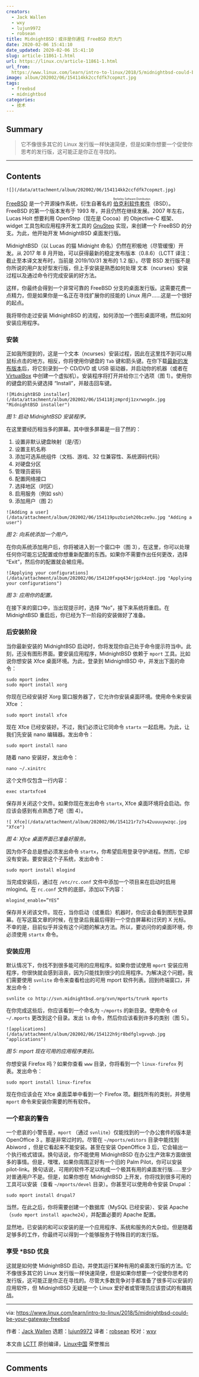 ```yaml
---
creators:
  - Jack Wallen
  - wxy
  - lujun9972
  - robsean
title: MidnightBSD：或许是你通往 FreeBSD 的大门
date: 2020-02-06 15:41:10
date_updated: 2020-02-06 15:41:10
slug: article-11861-1.html
url: https://linux.cn/article-11861-1.html
url_from: 
  https://www.linux.com/learn/intro-to-linux/2018/5/midnightbsd-could-be-your-gateway-freebsd
image: album/202002/06/154114kk2ccfdfk7copmzt.jpg
tags:
  - freebsd
  - midnightbsd
categories:
  - 技术
---
```


## Summary

> 它不像很多其它的 Linux 发行版一样快速简便，但是如果你想要一个促使你思考的发行版，这可能正是你正在寻找的。

***

<!-- more -->

## Contents

`![](/data/attachment/album/202002/06/154114kk2ccfdfk7copmzt.jpg)`

[FreeBSD](https://www.freebsd.org/) 是一个开源操作系统，衍生自著名的 <ruby> <a href="https://en.wikipedia.org/wiki/Berkeley_Software_Distribution">  伯克利软件套件 </a> <rt>  Berkeley Software Distribution </rt></ruby>（BSD）。FreeBSD 的第一个版本发布于 1993 年，并且仍然在继续发展。2007 年左右，Lucas Holt 想要利用 OpenStep（现在是 Cocoa）的 Objective-C 框架、widget 工具包和应用程序开发工具的 [GnuStep](https://en.wikipedia.org/wiki/GNUstep) 实现，来创建一个 FreeBSD 的分支。为此，他开始开发 MidnightBSD 桌面发行版。

MidnightBSD（以 Lucas 的猫 Midnight 命名）仍然在积极地（尽管缓慢）开发。从 2017 年 8 月开始，可以获得最新的稳定发布版本（0.8.6）（LCTT 译注：截止至本译文发布时，当前是 2019/10/31 发布的 1.2 版）。尽管 BSD 发行版不是你所说的用户友好型发行版，但上手安装是熟悉如何处理 文本（ncurses）安装过程以及通过命令行完成安装的好方法。

这样，你最终会得到一个非常可靠的 FreeBSD 分支的桌面发行版。这需要花费一点精力，但是如果你是一名正在寻找扩展你的技能的 Linux 用户……这是一个很好的起点。

我将带你走过安装 MidnightBSD 的流程，如何添加一个图形桌面环境，然后如何安装应用程序。

### 安装

正如我所提到的，这是一个文本（ncurses）安装过程，因此在这里找不到可以用鼠标点击的地方。相反，你将使用你键盘的 `Tab` 键和箭头键。在你下载[最新的发布版本](http://www.midnightbsd.org/download/)后，将它刻录到一个 CD/DVD 或 USB 驱动器，并启动你的机器（或者在 [VirtualBox](https://www.virtualbox.org/) 中创建一个虚拟机）。安装程序将打开并给你三个选项（图 1）。使用你的键盘的箭头键选择 “Install”，并敲击回车键。

`![MidnightBSD installer](/data/attachment/album/202002/06/154118jzmprdj1zxrwogdx.jpg "MidnightBSD installer")`

*图 1: 启动 MidnightBSD 安装程序。*

在这里要经历相当多的屏幕。其中很多屏幕是一目了然的：

1. 设置非默认键盘映射（是/否）
2. 设置主机名称
3. 添加可选系统组件（文档、游戏、32 位兼容性、系统源码代码）
4. 对硬盘分区
5. 管理员密码
6. 配置网络接口
7. 选择地区（时区）
8. 启用服务（例如 ssh）
9. 添加用户（图 2）

`![Adding a user](/data/attachment/album/202002/06/154119puzbzieh20bcze9u.jpg "Adding a user")`

*图 2: 向系统添加一个用户。*

在你向系统添加用户后，你将被进入到一个窗口中（图 3），在这里，你可以处理任何你可能忘记配置或你想重新配置的东西。如果你不需要作出任何更改，选择 “Exit”，然后你的配置就会被应用。

`![Applying your configurations](/data/attachment/album/202002/06/154120fxpq434rjgzk4zqt.jpg "Applying your configurations")`

*图 3: 应用你的配置。*

在接下来的窗口中，当出现提示时，选择 “No”，接下来系统将重启。在 MidnightBSD 重启后，你已经为下一阶段的安装做好了准备。

### 后安装阶段

当你最新安装的 MidnightBSD 启动时，你将发现你自己处于命令提示符当中。此刻，还没有图形界面。要安装应用程序，MidnightBSD 依赖于 `mport` 工具。比如说你想安装 Xfce 桌面环境。为此，登录到 MidnightBSD 中，并发出下面的命令：

```shell
sudo mport index
sudo mport install xorg
```

你现在已经安装好 Xorg 窗口服务器了，它允许你安装桌面环境。使用命令来安装 Xfce ：

```shell
sudo mport install xfce
```

现在 Xfce 已经安装好。不过，我们必须让它同命令 `startx` 一起启用。为此，让我们先安装 nano 编辑器。发出命令：

```shell
sudo mport install nano
```

随着 nano 安装好，发出命令：

```shell
nano ~/.xinitrc
```

这个文件仅包含一行内容：

```shell
exec startxfce4
```

保存并关闭这个文件。如果你现在发出命令 `startx`, Xfce 桌面环境将会启动。你应该会感到有点熟悉了吧（图 4）。

`![ Xfce](/data/attachment/album/202002/06/154121r7z7s42uuuuywzqc.jpg "Xfce")`

*图 4: Xfce 桌面界面已准备好服务。*

因为你不会总是想必须发出命令 `startx`，你希望启用登录守护进程。然而，它却没有安装。要安装这个子系统，发出命令：

```shell
sudo mport install mlogind
```

当完成安装后，通过在 `/etc/rc.conf` 文件中添加一个项目来在启动时启用 mlogind。在 `rc.conf` 文件的底部，添加以下内容：

```shell
mlogind_enable=”YES”
```

保存并关闭该文件。现在，当你启动（或重启）机器时，你应该会看到图形登录屏幕。在写这篇文章的时候，在登录后我最后得到一个空白屏幕和讨厌的 X 光标。不幸的是，目前似乎并没有这个问题的解决方法。所以，要访问你的桌面环境，你必须使用 `startx` 命令。

### 安装应用

默认情况下，你找不到很多能可用的应用程序。如果你尝试使用 `mport` 安装应用程序，你很快就会感到沮丧，因为只能找到很少的应用程序。为解决这个问题，我们需要使用 `svnlite` 命令来查看检出的可用 mport 软件列表。回到终端窗口，并发出命令：

```shell
svnlite co http://svn.midnightbsd.org/svn/mports/trunk mports
```

在你完成这些后，你应该看到一个命名为 `~/mports` 的新目录。使用命令 `cd ~/.mports` 更改到这个目录。发出 `ls` 命令，然后你应该看到许多的类别（图 5）。

`![applications](/data/attachment/album/202002/06/154122h9jr8bdfglvgvvqb.jpg "applications")`

*图 5: mport 现在可用的应用程序类别。*

你想安装 Firefox 吗？如果你查看 `www` 目录，你将看到一个 `linux-firefox` 列表。发出命令：

```shell
sudo mport install linux-firefox
```

现在你应该会在 Xfce 桌面菜单中看到一个 Firefox 项。翻找所有的类别，并使用 `mport` 命令来安装你需要的所有软件。

### 一个悲哀的警告

一个悲哀的小警告是，`mport` （通过 `svnlite`）仅能找到的一个办公套件的版本是 OpenOffice 3 。那是非常过时的。尽管在 `~/mports/editors` 目录中能找到 Abiword ，但是它看起来不能安装。甚至在安装 OpenOffice 3 后，它会输出一个执行格式错误。换句话说，你不能使用 MidnightBSD 在办公生产效率方面做很多的事情。但是，嘿嘿，如果你周围正好有一个旧的 Palm Pilot，你可以安装 pilot-link。换句话说，可用的软件不足以构成一个极其有用的桌面发行版……至少对普通用户不是。但是，如果你想在 MidnightBSD 上开发，你将找到很多可用的工具可以安装（查看 `~/mports/devel` 目录）。你甚至可以使用命令安装 Drupal ：

```shell
sudo mport install drupal7
```

当然，在此之后，你将需要创建一个数据库（MySQL 已经安装）、安装 Apache（`sudo mport install apache24`），并配置必要的 Apache 配置。

显然地，已安装的和可以安装的是一个应用程序、系统和服务的大杂烩。但是随着足够多的工作，你最终可以得到一个能够服务于特殊目的的发行版。

### 享受 \*BSD 优良

这就是如何使 MidnightBSD 启动，并使其运行某种有用的桌面发行版的方法。它不像很多其它的 Linux 发行版一样快速简便，但是如果你想要一个促使你思考的发行版，这可能正是你正在寻找的。尽管大多数竞争对手都准备了很多可以安装的应用软件，但 MidnightBSD 无疑是一个 Linux 爱好者或管理员应该尝试的有趣挑战。

---

via: <https://www.linux.com/learn/intro-to-linux/2018/5/midnightbsd-could-be-your-gateway-freebsd>

作者：[Jack Wallen](https://www.linux.com/users/jlwallen) 选题：[lujun9972](https://github.com/lujun9972) 译者：[robsean](https://github.com/robsean) 校对：[wxy](https://github.com/wxy)

本文由 [LCTT](https://github.com/LCTT/TranslateProject) 原创编译，[Linux中国](https://linux.cn/) 荣誉推出

***

## Comments
